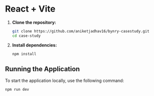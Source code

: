 # React + Vite

1. **Clone the repository:**
   ```bash
   git clone https://github.com/aniketjadhav16/bynry-casestudy.git
   cd case-study

2. **Install dependencies:**
   ```bash
   npm install
   ```

## Running the Application
To start the application locally, use the following command:
```bash
npm run dev
```
